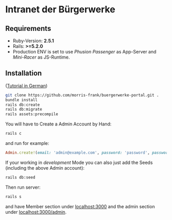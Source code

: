 # Intranet der Bürgerwerke

## Requirements

* Ruby-Version: __2.5.1__
* Rails: __>=5.2.0__
* Production ENV is set to use _Phusion Passenger_ as App-Server and _Mini-Racer_ as JS-Runtime.

## Installation

([Tutorial in German](https://github.com/morris-frank/buergerwerke-portal/wiki/Deployment))

```bash
git clone https://github.com/morris-frank/buergerwerke-portal.git .
bundle install
rails db:create
rails db:migrate
rails assets:precompile
```

You will have to Create a Admin Account by Hand:

```bash
rails c
```

and run for example:

```ruby
Admin.create!(email: 'admin@example.com', password: 'password', password_confirmation: 'password')
```

If your working in _development_ Mode you can also just add the Seeds (including the above Admin account):

```bash
rails db:seed
```

Then run server:

```bash
rails s
```

and have Member section under [localhost:3000](http://localhost:3000) and the admin section under [localhost:3000/admin](http://localhost:3000/admin).
